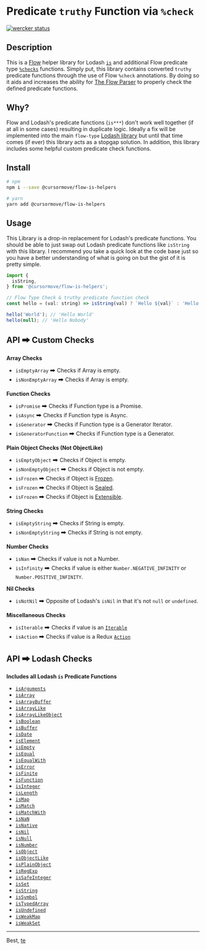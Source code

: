 # Predicate `truthy` Function via `%check`
[![wercker status](https://app.wercker.com/status/ea52eaeb83d4867c197279a6a9c10e84/s/master "wercker status")](https://app.wercker.com/project/byKey/ea52eaeb83d4867c197279a6a9c10e84)

## Description

This is a [Flow](https://flow.org) helper library for Lodash [`is`](https://lodash.com/docs/4.17.11#isArguments) and additional Flow predicate type [`%checks`](https://flow.org/en/docs/types/functions/#toc-predicate-functions) functions. Simply put, this library contains converted `truthy` predicate functions through the use of Flow `%check` annotations. By doing so it aids and increases the ability for [The Flow Parser](https://github.com/facebook/flow/tree/master/src/parser) to properly check the defined predicate functions.

## Why?

Flow and Lodash's predicate functions (`is***`) don't work well together (if at all in some cases) resulting in duplicate logic. Ideally a fix will be implemented into the main `flow-type` [Lodash library](https://github.com/flow-typed/flow-typed/tree/master/definitions/npm/lodash_v4.x.x) but until that time comes (if ever) this library acts as a stopgap solution. In addition, this library includes some helpful custom predicate check functions.

## Install

```bash
# npm
npm i --save @cursormove/flow-is-helpers

# yarn
yarn add @cursormove/flow-is-helpers
```

## Usage

This Library is a drop-in replacement for Lodash's predicate functions. You should be able to just swap out Lodash predicate functions like `isString` with this library. I recommend you take a quick look at the code base just so you have a better understanding of what is going on but the gist of it is pretty simple.

```js
import {
  isString,
} from '@cursormove/flow-is-helpers';

// Flow Type Check & truthy predicate function check
const hello = (val: string) => isString(val) ? `Hello ${val}` : 'Hello Nobody';

hello('World'); // 'Hello World' 
hello(null); // 'Hello Nobody'
```

## API 🠲 Custom Checks

__Array Checks__
+ `isEmptyArray` 🠲 Checks if Array is empty.
+ `isNonEmptyArray` 🠲 Checks if Array is empty.


__Function Checks__
+ `isPromise` 🠲 Checks if Function type is a Promise.
+ `isAsync` 🠲 Checks if Function type is Async.
+ `isGenerator` 🠲 Checks if Function type is a Generator Iterator.
+ `isGeneratorFunction` 🠲 Checks if Function type is a Generator.


__Plain Object Checks (Not ObjectLike)__
+ `isEmptyObject` 🠲 Checks if Object is empty.
+ `isNonEmptyObject` 🠲 Checks if Object is not empty.
+ `isFrozen` 🠲 Checks if Object is [Frozen](https://developer.mozilla.org/en-US/docs/Web/JavaScript/Reference/Global_Objects/Object/isFrozen).
+ `isFrozen` 🠲 Checks if Object is [Sealed](https://developer.mozilla.org/en-US/docs/Web/JavaScript/Reference/Global_Objects/Object/isSealed).
+ `isFrozen` 🠲 Checks if Object is [Extensible](https://developer.mozilla.org/en-US/docs/Web/JavaScript/Reference/Global_Objects/Object/isExtensible).


__String Checks__
+ `isEmptyString` 🠲 Checks if String is empty.
+ `isNonEmptyString` 🠲 Checks if String is not empty.


__Number Checks__
+ `isNan` 🠲 Checks if value is not a Number.
+ `isInfinity` 🠲 Checks if value is either `Number.NEGATIVE_INFINITY` or `Number.POSITIVE_INFINITY`.


__Nil Checks__
+ `isNotNil` 🠲 Opposite of Lodash's `isNil` in that it's not `null` or `undefined`.


__Miscellaneous Checks__
+ `isIterable` 🠲 Checks if value is an [`Iterable`](https://developer.mozilla.org/en-US/docs/Web/JavaScript/Guide/Iterators_and_Generators#Iterators)
+ `isAction` 🠲 Checks if value is a Redux [`Action`](https://redux.js.org/basics/actions)



## API 🠲 Lodash Checks

__Includes all Lodash `is` Predicate Functions__

+ [`isArguments`](https://lodash.com/docs/4.17.10#isArguments)
+ [`isArray`](https://lodash.com/docs/4.17.10#isArray)
+ [`isArrayBuffer`](https://lodash.com/docs/4.17.10#isArrayBuffer)
+ [`isArrayLike`](https://lodash.com/docs/4.17.10#isArrayLike)
+ [`isArrayLikeObject`](https://lodash.com/docs/4.17.10#isArrayLikeObject)
+ [`isBoolean`](https://lodash.com/docs/4.17.10#isBoolean)
+ [`isBuffer`](https://lodash.com/docs/4.17.10#isBuffer)
+ [`isDate`](https://lodash.com/docs/4.17.10#isDate)
+ [`isElement`](https://lodash.com/docs/4.17.10#isElement)
+ [`isEmpty`](https://lodash.com/docs/4.17.10#isEmpty)
+ [`isEqual`](https://lodash.com/docs/4.17.10#isEqual)
+ [`isEqualWith`](https://lodash.com/docs/4.17.10#isEqualWith)
+ [`isError`](https://lodash.com/docs/4.17.10#isError)
+ [`isFinite`](https://lodash.com/docs/4.17.10#isFinite)
+ [`isFunction`](https://lodash.com/docs/4.17.10#isFunction)
+ [`isInteger`](https://lodash.com/docs/4.17.10#isInteger)
+ [`isLength`](https://lodash.com/docs/4.17.10#isLength)
+ [`isMap`](https://lodash.com/docs/4.17.10#isMap)
+ [`isMatch`](https://lodash.com/docs/4.17.10#isMatch)
+ [`isMatchWith`](https://lodash.com/docs/4.17.10#isMatchWith)
+ [`isNaN`](https://lodash.com/docs/4.17.10#isNaN)
+ [`isNative`](https://lodash.com/docs/4.17.10#isNative)
+ [`isNil`](https://lodash.com/docs/4.17.10#isNil)
+ [`isNull`](https://lodash.com/docs/4.17.10#isNull)
+ [`isNumber`](https://lodash.com/docs/4.17.10#isNumber)
+ [`isObject`](https://lodash.com/docs/4.17.10#isObject)
+ [`isObjectLike`](https://lodash.com/docs/4.17.10#isObjectLike)
+ [`isPlainObject`](https://lodash.com/docs/4.17.10#isPlainObject)
+ [`isRegExp`](https://lodash.com/docs/4.17.10#isRegExp)
+ [`isSafeInteger`](https://lodash.com/docs/4.17.10#isSafeInteger)
+ [`isSet`](https://lodash.com/docs/4.17.10#isSet)
+ [`isString`](https://lodash.com/docs/4.17.10#isString)
+ [`isSymbol`](https://lodash.com/docs/4.17.10#isSymbol)
+ [`isTypedArray`](https://lodash.com/docs/4.17.10#isTypedArray)
+ [`isUndefined`](https://lodash.com/docs/4.17.10#isUndefined)
+ [`isWeakMap`](https://lodash.com/docs/4.17.10#isWeakMap)
+ [`isWeakSet`](https://lodash.com/docs/4.17.10#isWeakSet)


---

Best, [te](http://www.teschultz.com/)
